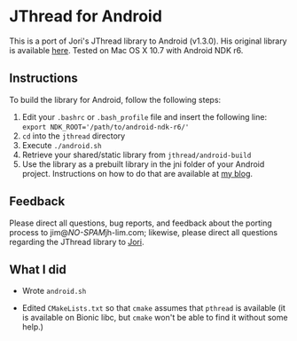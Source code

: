 # JThread for Android
This is a port of Jori's JThread library to Android (v1.3.0). His original library is available [here][1]. Tested on Mac OS X 10.7 with Android NDK r6.

## Instructions
To build the library for Android, follow the following steps:

1. Edit your `.bashrc` or `.bash_profile` file and insert the following line: `export NDK_ROOT='/path/to/android-ndk-r6/'`
2. `cd` into the `jthread` directory
3. Execute `./android.sh`
4. Retrieve your shared/static library from `jthread/android-build`
5. Use the library as a prebuilt library in the jni folder of your Android project. Instructions on how to do that are available at [my blog][2].

## Feedback

Please direct all questions, bug reports, and feedback about the porting process to jim@*NO-SPAM*jh-lim.com; likewise, please direct all questions regarding the JThread library to [Jori][3].

## What I did

* Wrote `android.sh`
* Edited `CMakeLists.txt` so that `cmake` assumes that `pthread` is available (it is available on Bionic libc, but `cmake` won't be able to find it without some help.)

   [1]: http://research.edm.uhasselt.be/~jori/page/index.php?n=CS.Jthread
   [2]: http://blog.jh-lim.com/2011/06/compiling-open-source-libraries-for-android-part-1/
   [3]: http://research.edm.uhasselt.be/~jori/page/index.php

